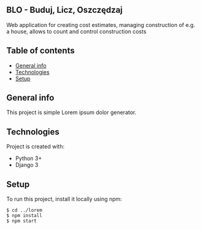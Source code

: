 ## BLO - Buduj, Licz, Oszczędzaj
Web application for creating cost estimates, managing
construction of e.g. a house, allows to count and control
construction costs

## Table of contents
* [General info](#general-info)
* [Technologies](#technologies)
* [Setup](#setup)

## General info
This project is simple Lorem ipsum dolor generator.
	
## Technologies
Project is created with:
* Python 3+
* Django 3

	
## Setup
To run this project, install it locally using npm:

```
$ cd ../lorem
$ npm install
$ npm start
```
